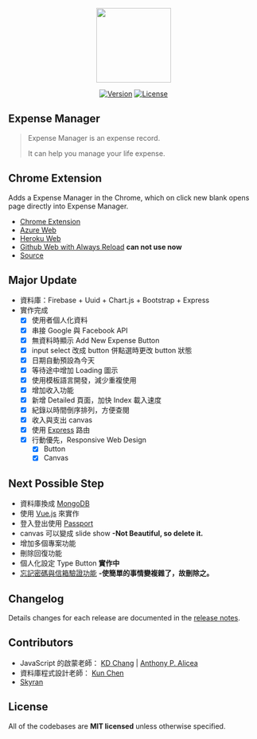 <p align="center"><a href="#" target="_blank"><img width="150" src="https://github.com/skyran1278/Expense-Manager/blob/firebase/icons/playstore/icon.png"></a></p>

<p align="center">
<!--   <a href="/"><img src="https://img.shields.io/github/downloads/skyran1278/20170324-Account/latest/total.svg" alt="Downloads"></a> -->
  <a href="#"><img src="https://img.shields.io/github/release/skyran1278/Expense-Manager.svg" alt="Version"></a>
  <a href="#"><img src="https://img.shields.io/github/license/skyran1278/Expense-Manager.svg" alt="License"></a>
</p>

## Expense Manager

> Expense Manager is an expense record.
>
> It can help you manage your life expense.

## Chrome Extension

Adds a Expense Manager in the Chrome, which on click new blank opens page directly into Expense Manager.

* [Chrome Extension](https://goo.gl/YPmDnM)
* [Azure Web](http://expense-manager.azurewebsites.net)
* [Heroku Web](https://expense-manger.herokuapp.com)
* [Github Web with Always Reload](https://skyran1278.github.io/Expense-Manager) **can not use now**
* [Source](https://github.com/skyran1278/Expense-Manager/tree/master/docs)

## Major Update

- 資料庫：Firebase + Uuid + Chart.js + Bootstrap + Express
- 實作完成
  - [x] 使用者個人化資料
  - [x] 串接 Google 與 Facebook API
  - [x] 無資料時顯示 Add New Expense Button
  - [x] input select 改成 button 併點選時更改 button 狀態
  - [x] 日期自動預設為今天
  - [x] 等待途中增加 Loading 圖示
  - [x] 使用模板語言開發，減少重複使用
  - [x] 增加收入功能
  - [x] 新增 Detailed 頁面，加快 Index 載入速度
  - [x] 紀錄以時間倒序排列，方便查閱
  - [x] 收入與支出 canvas
  - [x] 使用 [Express](http://expressjs.com/zh-tw/) 路由
  - [x] 行動優先，Responsive Web Design
    - [x] Button
    - [x] Canvas

## Next Possible Step

- 資料庫換成 [MongoDB](https://www.mongodb.com/)
- 使用 [Vue.js](https://cn.vuejs.org/v2/guide/) 來實作
- 登入登出使用 [Passport](http://passportjs.org/)
- canvas 可以變成 slide show **-Not Beautiful, so delete it.**
- 增加多個專案功能
- 刪除回復功能
- 個人化設定 Type Button **實作中**
- [忘記密碼與信箱驗證功能](https://firebase.google.com/docs/auth/web/manage-users#send_a_user_a_verification_email) **-使簡單的事情變複雜了，故刪除之。**

## Changelog

Details changes for each release are documented in the [release notes](https://github.com/skyran1278/20170324_ExpenseManager/releases).

## Contributors

* JavaScript 的啟蒙老師： [KD Chang](https://github.com/kdchang) | [Anthony P. Alicea](https://github.com/AnthonyPAlicea)
* 資料庫程式設計老師： [Kun Chen](https://github.com/kchen-tw)
* [Skyran](https://github.com/skyran1278)

## License

All of the codebases are **MIT licensed** unless otherwise specified.
